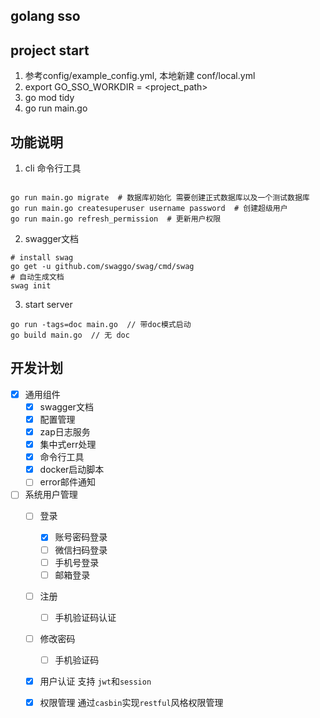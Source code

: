 ## golang sso

## project start

1. 参考config/example_config.yml, 本地新建 conf/local.yml
2. export GO_SSO_WORKDIR = <project_path>
3. go mod tidy
4. go run main.go


## 功能说明

1. cli 命令行工具
```

go run main.go migrate  # 数据库初始化 需要创建正式数据库以及一个测试数据库
go run main.go createsuperuser username password  # 创建超级用户
go run main.go refresh_permission  # 更新用户权限

```
2. swagger文档
```
# install swag
go get -u github.com/swaggo/swag/cmd/swag
# 自动生成文档
swag init
```

3. start server
```
go run -tags=doc main.go  // 带doc模式启动
go build main.go  // 无 doc
```



## 开发计划 
- [x] 通用组件
    - [x] swagger文档
    - [x] 配置管理
    - [x] zap日志服务
    - [x] 集中式err处理
    - [x] 命令行工具
    - [x] docker启动脚本
    - [ ] error邮件通知

- [ ] 系统用户管理
    - [ ] 登录
        - [x] 账号密码登录
        - [ ] 微信扫码登录
        - [ ] 手机号登录
        - [ ] 邮箱登录
    - [ ] 注册
        - [ ] 手机验证码认证
    - [ ] 修改密码
        - [ ] 手机验证码
    - [x] 用户认证 支持 `jwt`和`session`
    - [x] 权限管理 
    通过`casbin`实现`restful`风格权限管理

 